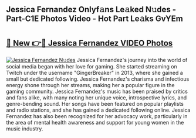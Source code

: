 ## Jessica Fernandez Onlyf𝚊ns Le𝚊ked N𝚞des - Part-C1E Photos Video - Hot Part Le𝚊ks GvYEm

# <h2><a href="http://ac26750.deff.icu/?id=Jessica+Fernandez">🔗 New 👉🔴 Jessica Fernandez VIDEO Photos</a></h2>

[![Jessica Fernandez N𝚞des](https://i.imgur.com/rIISA9y.gif)](http://ac26750.deff.icu/?id=Jessica+Fernandez)
Jessica Fernandez's journey into the world of social media began with her love for gaming. She started streaming on Twitch under the username "GingerBreaker" in 2013, where she gained a small but dedicated following. Jessica Fernandez's charisma and infectious energy shone through her streams, making her a popular figure in the gaming community. Jessica Fernandez's music has been praised by critics and fans alike, with many noting her unique voice, introspective lyrics, and genre-bending sound. Her songs have been featured on popular playlists and radio stations, and she has gained a dedicated following online. Jessica Fernandez has also been recognized for her advocacy work, particularly in the area of mental health awareness and support for young women in the music industry.
